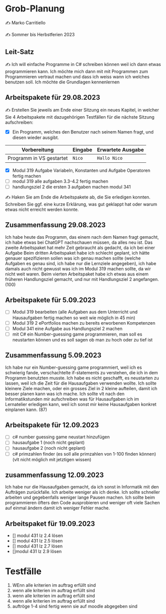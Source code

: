 # Grob-Planung

✍️ Marko Carritiello

✍️ Sommer bis Herbstferien 2023

## Leit-Satz

✍️ Ich will einfache Programme in C# schreiben können weil ich dann etwas programmieren kann. Ich möchte mich dann mit mit Programmen zum Programmieren vertraut machen und dass ich weiss wann ich welches benutzen soll. Ich möchte die Grundlagen kennenlernen

## Arbeitspakete für 29.08.2023

✍️ Erstellen Sie jeweils am Ende einer Sitzung ein neues Kapitel, in welcher Sie 4 Arbeitspakete mit dazugehörigen Testfällen für die nächste Sitzung aufschreiben:

- [x] Ein Programm, welches den Benutzer nach seinem Namen fragt, und diesen wieder ausgibt.

| Vorbereitung             | Eingabe | Erwartete Ausgabe |
| ------------------------ | ------- | ----------------- |
| Programm in VS gestartet | `Nico`  | `Hallo Nico`      |

- [x] Modul 319 Aufgabe  Variabeln, Konstanten und Aufgabe Operatoren fertig machen
- [ ] modul 319 alle aufgaben 3.3-4.2 fertig machen
- [ ] handlungsziel 2 die ersten 3 aufgaben machen modul 341

✍️  Haken Sie am Ende die Arbeitspakete ab, die Sie erledigen konnten. Schreiben Sie ggf. eine kurze Erklärung, was gut geklappt hat oder warum etwas nicht erreicht werden konnte.
## Zusammenfassung 29.08.2023
Ich habe heute das Programm, das einem nach dem Namen fragt gemacht, ich habe etwas bei ChatGPT nachschauen müssen, da alles neu ist.
Das zweite Arbeitspaket hat mehr Zeit gebraucht als gedacht, da ich bei einer Aufgabe
Beim dritten Arbeitspaket habe ich schlecht geplant, ich hätte genauer spezifizieren sollen was ich genau machen sollte (welche Aufgaben es genau sind, ich habe nur die Lernziele angegeben), ich habe damals auch nicht gewusst was ich im Modul 319 machen sollte, da wir nicht weit waren.
Beim vierten Arbeitspaket habe ich etwas aus einem früheren Handlungsziel gemacht, und nur mit Handlungsziel 2 angefangen. (100)

## Arbeitspakete für 5.09.2023
- [ ] Modul 319 bearbeiten (alle Aufgaben aus dem Unterricht und Hausaufgaben fertig machen so weit wie möglich in 45 min)
- [ ] Modul 319 2 ePortfolios machen zu bereits erworbenen Kompetenzen
- [ ] Modul 341 eine Aufgabe aus Handlungsziel 2 machen
- [ ] mit C# ein Number-guessing game programmieren, man soll es neustarten können und es soll sagen ob man zu hoch oder zu tief ist

## Zusammenfassung 5.09.2023
Ich habe nur ein Number-guessing game programmiert, weil ich es schwierig fande, verschachtelte if-statements zu verstehen, die ich in dem Programm benutzten musste. Ich habe es nicht geschafft, es neustarten zu lassen, weil ich die Zeit für die Hausaufgaben verwenden wollte. Ich sollte kleinere Ziele machen, oder ein grosses Ziel in 2 kleine aufteilen, damit ich besser planen kann was ich mache. Ich sollte vlt nach den Informatikstunden mir aufschreiben was für Hausaufgaben ich im Lernatelier erledigen kann, weil ich sonst mir keine Hausaufgaben konkret einplanen kann. (87)

## Arbeitspakete für 12.09.2023
- [ ] c# number guessing game neustart hinzufügen
- [ ] hausaufgabe 1 (noch nicht geplant)
- [ ] hausaufgabe 2 (noch nicht geplant)
- [ ] c# primzahlen finder (es soll alle primzahlen von 1-100 finden können) (vlt nicht möglich mit jetztigen wissen)
## zusammenfassung 12.09.2023
Ich habe nur die Hausaufgaben gemacht, da ich sonst in Informatik mit den Aufträgen zurückfalle. Ich arbeite weniger als ich denke. Ich sollte schneller arbeiten und gegebenfalls weniger lange Pausen machen. Ich sollte beim programmieren öfters den Code ausprobieren und weniger oft viele Sachen auf einmal ändern damit ich weniger Fehler mache.
## Arbeitspaket für 19.09.2023
 - [] modul 431 lz 2.4 lösen
 - [] modul 431 lz 2.5 lösen
 - [] modul 431 lz 2.7 lösen
 - []modul 431 lz 2.9 lösen

# Testfälle
1. WEnn alle kriterien im auftrag erfüllt sind
2. wenn alle kriterien im auftrag erfüllt sind
3.  wenn alle kriterien im auftrag erfüllt sind
4.  wenn alle kriterien im auftrag erfüllt sind
5. auftröge 1-4 sind fertig wenn sie auf moodle abgegeben sind
